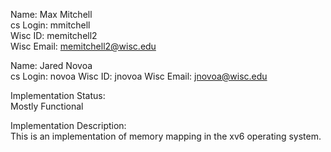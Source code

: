 Name: Max Mitchell  
cs Login: mmitchell  
Wisc ID: memitchell2  
Wisc Email: memitchell2@wisc.edu  

Name: Jared Novoa  
cs Login: novoa
Wisc ID: jnovoa
Wisc Email: jnovoa@wisc.edu

Implementation Status:  
Mostly Functional 

Implementation Description:  
This is an implementation of memory mapping in the xv6 operating system.


